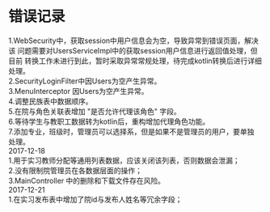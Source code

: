 # 错误记录
1.WebSecurity中，获取session中用户信息会为空，导致异常到错误页面，解决该
问题需要对UsersServiceImpl中的获取session用户信息进行返回值处理，但目前
转换工作未进行到此，暂时采取异常常规处理，待完成kotlin转换后进行详细处理。  
2.SecurityLoginFilter中因Users为空产生异常。  
3.MenuInterceptor 因Users为空产生异常。  
4.调整民族表中数据顺序。  
5.在院与角色关联表增加 "是否允许代理该角色" 字段。  
6.等待学生与教职工数据转为kotlin后，重构增加代理角色功能。  
7.添加专业，班级时，管理员可以选择系，但是如果不是管理员的用户，要单独
处理。  
2017-12-18  
1.用于实习教师分配等通用列表数据，应该关闭该列表，否则数据会泄漏；  
2.没有限制院管理员在各数据层面的操作；  
3.MainController 中的删除和下载文件存在风险。  
2017-12-21  
1.在实习发布表中增加了院id与发布人姓名等冗余字段；